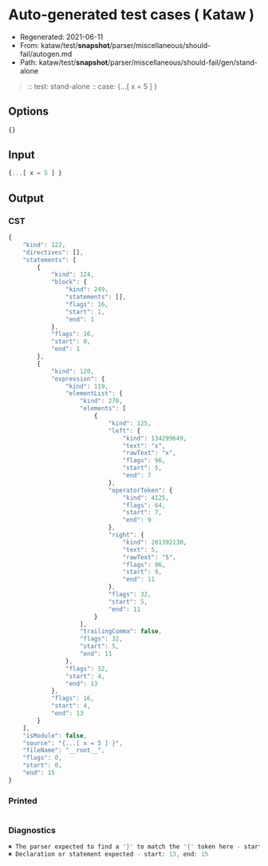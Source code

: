 # Auto-generated test cases ( Kataw )
- Regenerated: 2021-06-11
- From: kataw/test/__snapshot__/parser/miscellaneous/should-fail/autogen.md
- Path: kataw/test/__snapshot__/parser/miscellaneous/should-fail/gen/stand-alone
> :: test: stand-alone
> :: case: {...[ x = 5 ] }
## Options

`````js
{}
`````
## Input

`````js
{...[ x = 5 ] }
`````
## Output

### CST

```javascript
{
    "kind": 122,
    "directives": [],
    "statements": [
        {
            "kind": 124,
            "block": {
                "kind": 249,
                "statements": [],
                "flags": 16,
                "start": 1,
                "end": 1
            },
            "flags": 16,
            "start": 0,
            "end": 1
        },
        {
            "kind": 120,
            "expression": {
                "kind": 119,
                "elementList": {
                    "kind": 270,
                    "elements": [
                        {
                            "kind": 125,
                            "left": {
                                "kind": 134299649,
                                "text": "x",
                                "rawText": "x",
                                "flags": 96,
                                "start": 5,
                                "end": 7
                            },
                            "operatorToken": {
                                "kind": 4125,
                                "flags": 64,
                                "start": 7,
                                "end": 9
                            },
                            "right": {
                                "kind": 201392130,
                                "text": 5,
                                "rawText": "5",
                                "flags": 96,
                                "start": 9,
                                "end": 11
                            },
                            "flags": 32,
                            "start": 5,
                            "end": 11
                        }
                    ],
                    "trailingComma": false,
                    "flags": 32,
                    "start": 5,
                    "end": 11
                },
                "flags": 32,
                "start": 4,
                "end": 13
            },
            "flags": 16,
            "start": 4,
            "end": 13
        }
    ],
    "isModule": false,
    "source": "{...[ x = 5 ] }",
    "fileName": "__root__",
    "flags": 0,
    "start": 0,
    "end": 15
}
```

### Printed

```javascript

```

### Diagnostics

```javascript
✖ The parser expected to find a '}' to match the '{' token here - start: 1, end: 4
✖ Declaration or statement expected - start: 13, end: 15

```

